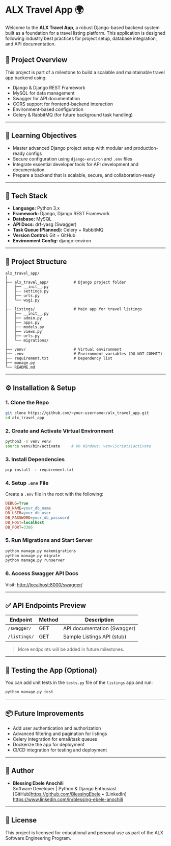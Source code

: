 # ALX Travel App 🌍

Welcome to the **ALX Travel App**, a robust Django-based backend system built as a foundation for a travel listing platform. This application is designed following industry best practices for project setup, database integration, and API documentation.

## 🚀 Project Overview

This project is part of a milestone to build a scalable and maintainable travel app backend using:

- Django & Django REST Framework
- MySQL for data management
- Swagger for API documentation
- CORS support for frontend-backend interaction
- Environment-based configuration
- Celery & RabbitMQ (for future background task handling)

---

## 🧠 Learning Objectives

- Master advanced Django project setup with modular and production-ready configs
- Secure configuration using `django-environ` and `.env` files
- Integrate essential developer tools for API development and documentation
- Prepare a backend that is scalable, secure, and collaboration-ready

---

## 🔧 Tech Stack

- **Language:** Python 3.x
- **Framework:** Django, Django REST Framework
- **Database:** MySQL
- **API Docs:** drf-yasg (Swagger)
- **Task Queue (Planned):** Celery + RabbitMQ
- **Version Control:** Git + GitHub
- **Environment Config:** django-environ

---

## 📁 Project Structure

```
alx_travel_app/
│
├── alx_travel_app/           # Django project folder
│   ├── __init__.py
│   ├── settings.py
│   ├── urls.py
│   └── wsgi.py
│
├── listings/                 # Main app for travel listings
│   ├── __init__.py
│   ├── admin.py
│   ├── apps.py
│   ├── models.py
│   ├── views.py
│   ├── urls.py
│   └── migrations/
│
├── venv/                     # Virtual environment
├── .env                      # Environment variables (DO NOT COMMIT)
├── requirement.txt           # Dependency list
├── manage.py
└── README.md
```

---

## ⚙️ Installation & Setup

### 1. Clone the Repo

```bash
git clone https://github.com/<your-username>/alx_travel_app.git
cd alx_travel_app
```

### 2. Create and Activate Virtual Environment

```bash
python3 -m venv venv
source venv/bin/activate     # On Windows: venv\Scripts\activate
```

### 3. Install Dependencies

```bash
pip install -r requirement.txt
```

### 4. Setup `.env` File

Create a `.env` file in the root with the following:

```ini
DEBUG=True
DB_NAME=your_db_name
DB_USER=your_db_user
DB_PASSWORD=your_db_password
DB_HOST=localhost
DB_PORT=3306
```

### 5. Run Migrations and Start Server

```bash
python manage.py makemigrations
python manage.py migrate
python manage.py runserver
```

### 6. Access Swagger API Docs

Visit: [http://localhost:8000/swagger/](http://localhost:8000/swagger/)

---

## ✅ API Endpoints Preview

| Endpoint        | Method | Description                  |
|-----------------|--------|------------------------------|
| `/swagger/`     | GET    | API documentation (Swagger)  |
| `/listings/`    | GET    | Sample Listings API (stub)   |

> More endpoints will be added in future milestones.

---

## 🧪 Testing the App (Optional)

You can add unit tests in the `tests.py` file of the `listings` app and run:

```bash
python manage.py test
```

---

## 📦 Future Improvements

- Add user authentication and authorization
- Advanced filtering and pagination for listings
- Celery integration for email/task queues
- Dockerize the app for deployment
- CI/CD integration for testing and deployment

---

## 👥 Author

- **Blessing Ebele Anochili**  
  Software Developer | Python & Django Enthusiast  
  [GitHub]https://github.com/BlessingEbele • [LinkedIn] https://www.linkedin.com/in/blessing-ebele-anochili

---

## 📝 License

This project is licensed for educational and personal use as part of the ALX Software Engineering Program.
